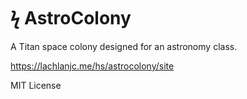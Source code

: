 # ϟ AstroColony

A Titan space colony designed for an astronomy class.

https://lachlanjc.me/hs/astrocolony/site

MIT License
